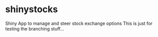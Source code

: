 # shinystocks
Shiny App to manage and steer stock exchange options
This is just for testing the branching stuff...
